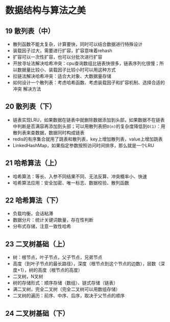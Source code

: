 # 数据结构与算法之美

## 19 散列表（中）

- 散列函数不能太复杂，计算要快，同时可以结合数据进行特殊设计
- 装载因子过大，需要进行扩容，扩容意味着rehash
- 扩容可以一次性扩容，也可以分批次进行扩容
- 开放寻址法解决哈希冲突：cpu查询数组比链表快很多，链表序列化很慢；所以数据量比较小、装载因子比较小时可以用这种方式
- 拉链法解决哈希冲突：适合大对象、大数据量存储
- 如何设计一个散列表：考虑哈希函数、考虑装载因子和扩容机制、选择合适的冲突 解决方法

## 20 散列表（下）

- 链表实现LRU，如果数据在链表中就删除数据添加到头部，如果数据不在链表中判断是否满容再添加到头部；可以用散列表把`O(n)`的复杂度降低到`O(1)`：用散列表来查数据，数据同时构成链表
- redis的有序集合就用了跳表和散列表，key上增加散列表，value上增加跳表
- LinkedHashMap，如果指定参数按照访问时间排序，那么就是一个LRU

## 21 哈希算法（上）

- 哈希算法：等长、入参不同结果不同、无法反算、冲突概率小、快速
- 哈希算法应用：安全加密、唯一标志、数据校验、散列函数

## 22 哈希算法（下）

- 负载均衡，会话粘滞
- 数据分片：统计关键词数量，存在性判断
- 分布式存储，注意一致性哈希

## 23 二叉树基础（上）

- 树：根节点，叶子节点，父子节点，兄弟节点
- 高度（到叶子节点的最长路径），深度（根节点到这个节点的边数），层数（深度+1），树的高度（根节点的高度）
- 二叉树，N叉树
- 树的存储形式：顺序存储（数组）、链式存储（链表）
- 满二叉树，完全二叉树（完全二叉树可以用数组存储）
- 二叉树的遍历：前序、中序、后序，取决于父节点的顺序

## 24 二叉树基础（下）

